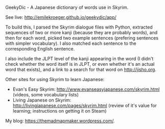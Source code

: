 GeekyDic - A Japanese dictionary of words use in Skyrim.

See live: http://emilekroeger.github.io/geekydic/app/

To build this, I parsed the Skyrim dialogue files with Python, extracted sequences of two or more kanji (because they are probably words), and then for each word, picked two example sentences (prefering sentences with simpler vocabulary). I also matched each sentence to the corresponding English sentence.

I also include the JLPT level of the kanji appearing in the word (I didn't check whether the word itself is in JLPT, or even whether it's an actual word that exists), and a link to a search for that word on http://jisho.org.

Other sites for using Skyrim to learn Japanese:

* Evan's Easy Skyrim: http://www.evanseasyjapanese.com/skyrim.html (videos, some vocabulary lists)
* Living Japanese on Skyrim: http://livingjapanese.com/pages/skyrim.html (review of it's value for learning; instructions on getting it on Steam)

My blog: https://themadmapmaker.wordpress.com/.
 